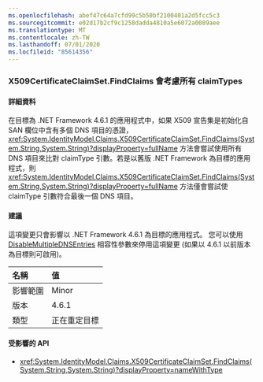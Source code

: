 ```yaml
---
ms.openlocfilehash: abef47c64a7cfd99c5b50bf2100401a2d5fcc5c3
ms.sourcegitcommit: e02d17b2cf9c1258dadda4810a5e6072a0089aee
ms.translationtype: MT
ms.contentlocale: zh-TW
ms.lasthandoff: 07/01/2020
ms.locfileid: "85614356"
---
```

### <a name="x509certificateclaimsetfindclaims-considers-all-claimtypes"></a>X509CertificateClaimSet.FindClaims 會考慮所有 claimTypes

#### <a name="details"></a>詳細資料

在目標為 .NET Framework 4.6.1 的應用程式中，如果 X509 宣告集是初始化自 SAN 欄位中含有多個 DNS 項目的憑證，<xref:System.IdentityModel.Claims.X509CertificateClaimSet.FindClaims(System.String,System.String)?displayProperty=fullName> 方法會嘗試使用所有 DNS 項目來比對 claimType 引數。若是以舊版 .NET Framework 為目標的應用程式，則 <xref:System.IdentityModel.Claims.X509CertificateClaimSet.FindClaims(System.String,System.String)?displayProperty=fullName> 方法僅會嘗試使 claimType 引數符合最後一個 DNS 項目。

#### <a name="suggestion"></a>建議

這項變更只會影響以 .NET Framework 4.6.1 為目標的應用程式。 您可以使用 [DisableMultipleDNSEntries](~/docs/framework/migration-guide/mitigation-x509certificateclaimset-findclaims-method.md#mitigation) 相容性參數來停用這項變更 (如果以 4.6.1 以前版本為目標則可啟用)。

| 名稱    | 值       |
|:--------|:------------|
| 影響範圍   | Minor       |
| 版本 | 4.6.1       |
| 類型    | 正在重定目標 |

#### <a name="affected-apis"></a>受影響的 API

- <xref:System.IdentityModel.Claims.X509CertificateClaimSet.FindClaims(System.String,System.String)?displayProperty=nameWithType>
